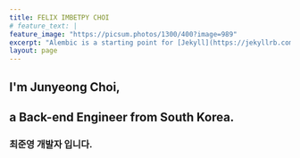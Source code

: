```yaml
---
title: FELIX IMBETPY CHOI
# feature_text: |
feature_image: "https://picsum.photos/1300/400?image=989"
excerpt: "Alembic is a starting point for [Jekyll](https://jekyllrb.com/) projects. Rather than starting from scratch, this boilerplate is designed to get the ball rolling immediately. Install it, configure it, tweak it, push it."
layout: page
---
```


## I'm Junyeong Choi,
## a Back-end Engineer from South Korea.
### 최준영 개발자 입니다.




